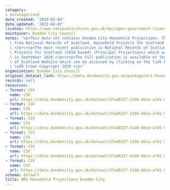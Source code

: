 ```yaml
---
category:
- Uncategorised
date_created: '2019-02-04'
date_updated: '2022-04-07'
license: https://www.nationalarchives.gov.uk/doc/open-government-licence/version/3/
maintainer: Dundee City Council
notes: "<p>This data set contains Dundee City Household Projections. This is sourced\
  \ from National Records of Scotland, Household Projects for Scotland Publication.\
  \ </p>\n<p>The most recent publication is National Records of Scotland, Household\
  \ Projects for Scotland (2018 based) (Principal Projections) which was published\
  \ in September 2020.</p>\n<p>The full publication is available on the National Records\
  \ of Scotland Website which can be accessed by clicking on the link below:\n https://www.nrscotland.gov.uk/statistics-and-data/statistics/statistics-by-theme/households/household-projections/2018-based-household-projections\n\
  \ \xA9 Crown Copyright 2020 </p>"
organization: Dundee City Council
original_dataset_link: https://data.dundeecity.gov.uk/package/nrs-household-projections
records: null
resources:
- format: CSV
  name: CSV
  url: https://data.dundeecity.gov.uk/dataset/37ad8327-3140-46ce-a7d1-57ab2e651642/resource/097be211-6b3a-45fd-9157-239d28551aeb/download/dundeecity_household_projections.csv
- format: CSV
  name: CSV
  url: https://data.dundeecity.gov.uk/dataset/37ad8327-3140-46ce-a7d1-57ab2e651642/resource/8bb2c0bc-f7f2-40d3-b183-2392a39046ca/download/dundeecity_household_projections_head_household.csv
- format: CSV
  name: CSV
  url: https://data.dundeecity.gov.uk/dataset/37ad8327-3140-46ce-a7d1-57ab2e651642/resource/b6e92241-d861-4802-9cce-b661b86316a1/download/dundeecity_household_projections_composition.csv
- format: CSV
  name: CSV
  url: https://data.dundeecity.gov.uk/dataset/37ad8327-3140-46ce-a7d1-57ab2e651642/resource/e9afa74e-5f38-4807-a97d-c6de8f64ab41/download/dundee_household_projections_allhholds.csv
- format: CSV
  name: CSV
  url: https://data.dundeecity.gov.uk/dataset/37ad8327-3140-46ce-a7d1-57ab2e651642/resource/4817f825-dfe0-42f9-9a69-074ced4a5871/download/dundee_household_projects_hrp.csv
- format: CSV
  name: CSV
  url: https://data.dundeecity.gov.uk/dataset/37ad8327-3140-46ce-a7d1-57ab2e651642/resource/0a836d5d-c5c9-483e-87d2-93cfc51171c1/download/dundee_household_projections_composition.csv
schema: default
title: NRS Household Projections Dundee City
---
```

